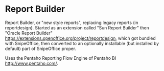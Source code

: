 # Report Builder

Report Builder, or "new style reports", replacing legacy reports (in reportdesign).
Started as an extension called "Sun Report Builder" then "Oracle Report Builder"
<https://extensions.openoffice.org/project/reportdesign>,
which got bundled with SnipeOffice, then converted to an optionally installable
(but installed by default) part of SnipeOffice proper.

Uses the Pentaho Reporting Flow Engine of Pentaho BI <http://www.pentaho.com/>.
